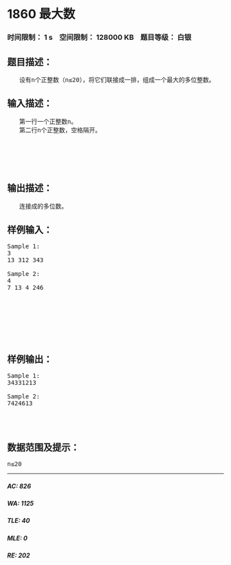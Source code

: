 # 1860 最大数   
### 时间限制： 1 s&nbsp;&nbsp;&nbsp;&nbsp;空间限制： 128000 KB&nbsp;&nbsp;&nbsp;&nbsp;题目等级： 白银  
## 题目描述：  

<pre>
　　设有n个正整数（n≤20），将它们联接成一排，组成一个最大的多位整数。
</pre>
  
  
## 输入描述：  

<pre>
　　第一行一个正整数n。
　　第二行n个正整数，空格隔开。
 
 
 
 
 
</pre>
  
  
## 输出描述：  

<pre>
　　连接成的多位数。
</pre>
  
  
## 样例输入：  

<pre>
Sample 1:
3
13 312 343
 
Sample 2:
4
7 13 4 246
 
 
 
 
 
 
 
</pre>
  
  
## 样例输出：  

<pre>
Sample 1:
34331213
 
Sample 2:
7424613
 
 
 
</pre>
  
  
## 数据范围及提示：  

<pre>
n≤20
</pre>
  
  
***  

##### AC: 826  
##### WA: 1125  
##### TLE: 40  
##### MLE: 0  
##### RE: 202  
